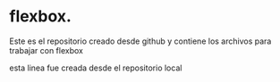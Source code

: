 # flexbox.
Este es el repositorio creado desde github y contiene los archivos para trabajar con flexbox

esta linea fue creada desde el repositorio local